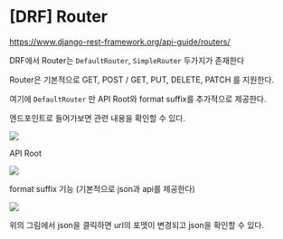# [DRF] Router



https://www.django-rest-framework.org/api-guide/routers/

DRF에서 Router는 `DefaultRouter`, `SimpleRouter` 두가지가 존재한다



Router은 기본적으로 GET, POST / GET, PUT, DELETE, PATCH 를 지원한다.


여기에 `DefaultRouter` 만 API Root와 format suffix를 추가적으로 제공한다.


엔드포인트로 들어가보면 관련 내용을 확인할 수 있다.


![](https://velog.velcdn.com/images/mechauk418/post/bd4d1667-a587-477e-9d22-5a77ccec6c3e/image.jpg)


API Root




![](https://velog.velcdn.com/images/mechauk418/post/a286e398-3406-4b15-a24a-0b7f74259bc1/image.jpg)

format suffix 기능 (기본적으로 json과 api를 제공한다)

![](https://velog.velcdn.com/images/mechauk418/post/8bf628e7-c070-4db7-8523-df8a74d9283c/image.jpg)

위의 그림에서 json을 클릭하면 url의 포맷이 변경되고 json을 확인할 수 있다.